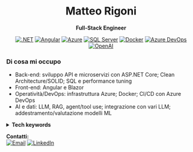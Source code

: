 <div align="center">

# Matteo Rigoni  
**Full-Stack Engineer**

[![.NET](https://img.shields.io/badge/.NET-512BD4?logo=dotnet&logoColor=white&style=for-the-badge)]()
[![Angular](https://img.shields.io/badge/Angular-DD0031?logo=angular&logoColor=white&style=for-the-badge)]()
[![Azure](https://img.shields.io/badge/Azure-0078D4?logo=microsoftazure&logoColor=white&style=for-the-badge)]()
[![SQL Server](https://img.shields.io/badge/SQL%20Server-CC2927?logo=microsoftsqlserver&logoColor=white&style=for-the-badge)]()
[![Docker](https://img.shields.io/badge/Docker-2496ED?logo=docker&logoColor=white&style=for-the-badge)]()
[![Azure DevOps](https://img.shields.io/badge/Azure%20DevOps-0078D7?logo=azuredevops&logoColor=white&style=for-the-badge)]()
[![OpenAI](https://img.shields.io/badge/OpenAI-000000?logo=openai&logoColor=white&style=for-the-badge)]()

</div>

### Di cosa mi occupo
- Back-end: sviluppo API e microservizi con ASP.NET Core; Clean Architecture/SOLID; SQL e performance tuning
- Front-end: Angular e Blazor
- Operatività/DevOps: infrastruttura Azure; Docker; CI/CD con Azure DevOps
- AI e dati: LLM, RAG, agent/tool use; integrazione con vari LLM; addestramento/valutazione modelli ML

<details>
  <summary><b>Tech keywords</b></summary>
  
  `C#` `ASP.NET Core` `Angular` `TypeScript` `Azure` `SQL Server` `Azure SQL`  
  `Docker` `Azure DevOps` `Service Bus` `Storage` `CI/CD` `LLM` `RAG` `Agents` `Observability`
</details>

**Contatti:**  
[![Email](https://img.shields.io/badge/Email-matteo.rigoni2%40gmail.com-informational)](mailto:matteo.rigoni2@gmail.com)
[![LinkedIn](https://img.shields.io/badge/LinkedIn-matteo--rigoni-blue?logo=linkedin)](https://www.linkedin.com/in/matteo-rigoni-63440b114/)



<!---
MatteoRigoni/MatteoRigoni is a ✨ special ✨ repository because its `README.md` (this file) appears on your GitHub profile.
You can click the Preview link to take a look at your changes.
--->
